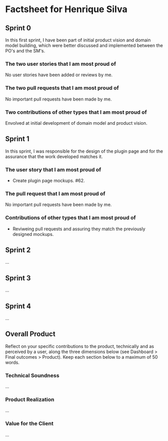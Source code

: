 # Factsheet for Henrique Silva

## Sprint 0

In this first sprint, I have been part of initial product vision and domain model building, which were better discussed and implemented between the PO's and the SM's.

### The two user stories that I am most proud of

No user stories have been added or reviews by me.

### The two pull requests that I am most proud of

No important pull requests have been made by me.

### Two contributions of other types that I am most proud of

Envolved at initial development of domain model and product vision.

## Sprint 1

In this sprint, I was responsible for the design of the plugin page and for the assurance that the work developed matches it.

### The user story that I am most proud of

- Create plugin page mockups. #62.

### The pull request that I am most proud of

No important pull requests have been made by me.

### Contributions of other types that I am most proud of

- Reviweing pull requests and assuring they match the previously designed mockups.



## Sprint 2

...


## Sprint 3

...


## Sprint 4

...


## Overall Product

Reflect on your specific contributions to the product, technically and as perceived by a user, along the three dimensions below (see Dashboard > Final outcomes > Product). Keep each section below to a maximum of 50 words.


### Technical Soundness

...


### Product Realization

...


### Value for the Client

...
